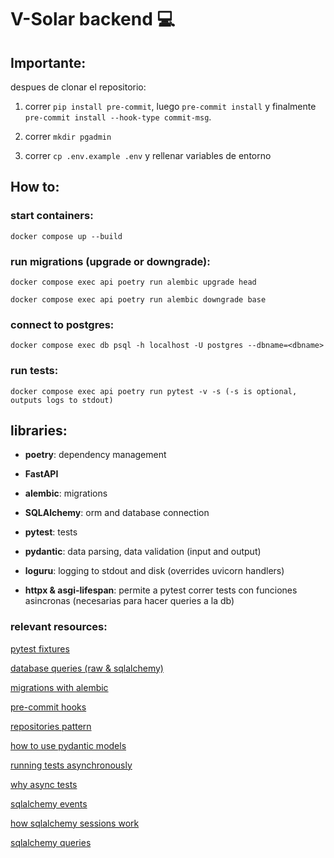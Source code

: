 # V-Solar backend :computer:

## Importante:

despues de clonar el repositorio:

1. correr `pip install pre-commit`, luego `pre-commit install` y finalmente `pre-commit install --hook-type commit-msg`.

2. correr `mkdir pgadmin`

3. correr `cp .env.example .env` y rellenar variables de entorno

## How to:

### start containers:

`docker compose up --build`

### run migrations (upgrade or downgrade):

`docker compose exec api poetry run alembic upgrade head`

`docker compose exec api poetry run alembic downgrade base`

### connect to postgres:

`docker compose exec db psql -h localhost -U postgres --dbname=<dbname>`

### run tests:

`docker compose exec api poetry run pytest -v -s (-s is optional, outputs logs to stdout)`

## libraries:

- **poetry**: dependency management

- **FastAPI**

- **alembic**: migrations

- **SQLAlchemy**: orm and database connection

- **pytest**: tests

- **pydantic**: data parsing, data validation (input and output)

- **loguru**: logging to stdout and disk (overrides uvicorn handlers)

- **httpx & asgi-lifespan**: permite a pytest correr tests con funciones asincronas (necesarias para hacer queries a la db)

### relevant resources:

[pytest fixtures](https://docs.pytest.org/en/latest/how-to/fixtures.html)

[database queries (raw & sqlalchemy)](https://www.encode.io/databases/database_queries/)

[migrations with alembic](https://www.jeffastor.com/blog/pairing-a-postgresql-db-with-your-dockerized-fastapi-app)

[pre-commit hooks](https://pre-commit.com/)

[repositories pattern](https://www.jeffastor.com/blog/hooking-fastapi-endpoints-up-to-a-postgres-database)

[how to use pydantic models](https://www.jeffastor.com/blog/hooking-fastapi-endpoints-up-to-a-postgres-database)

[running tests asynchronously](https://www.jeffastor.com/blog/testing-fastapi-endpoints-with-docker-and-pytest)

[why async tests](https://fastapi.tiangolo.com/advanced/async-tests/)

[sqlalchemy events](https://docs.sqlalchemy.org/en/14/orm/events.html)

[how sqlalchemy sessions work](https://docs.sqlalchemy.org/en/13/orm/session_basics.html)

[sqlalchemy queries](https://docs.sqlalchemy.org/en/14/tutorial/orm_data_manipulation.html#tutorial-orm-data-manipulation)
